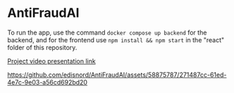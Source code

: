 # AntiFraudAI

To run the app, use the command `docker compose up backend` for the backend, and for the frontend use `npm install && npm start` in the "react" folder of this repository.

[Project video presentation link](https://drive.google.com/file/d/1Vxz5le0zv45rBjjo-dHcT2bjK5Bhj8k5/view?usp=sharing)

https://github.com/edisnord/AntiFraudAI/assets/58875787/271487cc-61ed-4e7c-9e03-a56cd692bd20

